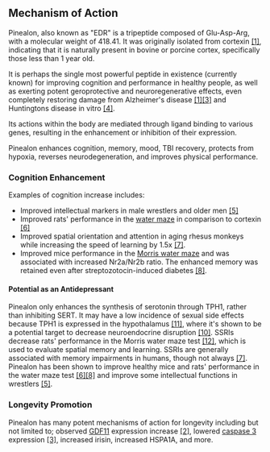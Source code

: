 <span id="mechanism-of-action"></span>
## Mechanism of Action

Pinealon, also known as "EDR" is a tripeptide composed of Glu-Asp-Arg, with a molecular weight of 418.41. It was originally isolated from cortexin <a title="EDR Peptide: Possible Mechanism of Gene Expression and Protein Synthesis Regulation Involved in the Pathogenesis of Alzheimer’s Disease" class="ref" href="#source1">[1]</a>, indicating that it is naturally present in bovine or porcine cortex, specifically those less than 1 year old.

It is perhaps the single most powerful peptide in existence (currently known) for improving cognition and performance in healthy people, as well as exerting potent geroprotective and neuroregenerative effects, even completely restoring damage from Alzheimer's disease <a title="EDR Peptide: Possible Mechanism of Gene Expression and Protein Synthesis Regulation Involved in the Pathogenesis of Alzheimer’s Disease" class="ref" href="#source1">[1]</a><a title="Neuroprotective Effects of Tripeptides—Epigenetic Regulators in Mouse Model of Alzheimer’s Disease" class="ref" href="#source3">[3]</a> and Huntingtons disease in vitro <a title="For the Glu-Asp-Arg, Ala-Glu-AspGly, and Lys-Glu peptides, binding sites were found in the promoter region of GDF11: the CCTGC, ATTTC, and GCAG motifs, respectively." class="ref" href="#source4">[4]</a>.

Its actions within the body are mediated through ligand binding to various genes, resulting in the enhancement or inhibition of their expression.

Pinealon enhances cognition, memory, mood, TBI recovery, protects from hypoxia, reverses neurodegeneration, and improves physical performance.

### Cognition Enhancement

Examples of cognition increase includes:

- Improved intellectual markers in male wrestlers and older men <a title="Influence of short peptides on brain function" class="ref" href="#source5">[5]</a>
- Improved rats' performance in the <a target="_blank" rel="noreferrer" href="https://en.wikipedia.org/wiki/Morris_water_navigation_task">water maze</a> in comparison to cortexin <a title="Effect of peptide geroprotectors on the navigation system learning and caspase-3 in brain structures in rats of different age" class="ref" href="#source6">[6]</a>
- Improved spatial orientation and attention in aging rhesus monkeys while increasing the speed of learning by 1.5x <a title="The influence of the Pinealon tripeptide on the rehabilitation of cognitive functions in the aging process using the example of rhesus monkeys (Macaca mulatta)" class="ref" href="#source7">[7]</a>.
- Improved mice performance in the <a target="_blank" rel="noreferrer" href="https://en.wikipedia.org/wiki/Morris_water_navigation_task">Morris water maze</a> and was associated with increased Nr2a/Nr2b ratio. The enhanced memory was retained even after streptozotocin-induced diabetes <a title="Effect of Pinealon on Learning and Expression of NMDA Receptor Subunit Genes in the Hippocampus of Rats with Experimental Diabetes" class="ref" href="#source8">[8]</a>.

#### Potential as an Antidepressant

Pinealon only enhances the synthesis of serotonin through TPH1, rather than inhibiting SERT. It may have a low incidence of sexual side effects because TPH1 is expressed in the hypothalamus <a title="Tryptophan hydroxylase 1 Gene" class="ref" href="#source11">[11]</a>, where it's shown to be a potential target to decrease neuroendocrine disruption <a title="Tryptophan Hydroxylase: A Target for Neuroendocrine Disruption" class="ref" href="#source10">[10]</a>. SSRIs decrease rats' performance in the Morris water maze test <a title="Impaired spatial learning in the Morris water maze induced by serotonin reuptake inhibitors in rats" class="ref" href="#source12">[12]</a>, which is used to evaluate spatial memory and learning. SSRIs are generally associated with memory impairments in humans, though not always <a title="Cognitive Function before and during Treatment with Selective Serotonin Reuptake Inhibitors in Patients with Depression or Obsessive-Compulsive Disorder" class="ref" href="#source7">[7]</a>. Pinealon has been shown to improve healthy mice and rats' performance in the water maze test <a title="Effect of peptide geroprotectors on the navigation system learning and caspase-3 in brain structures in rats of different age" class="ref" href="#source6">[6]</a><a title="Effect of Pinealon on Learning and Expression of NMDA Receptor Subunit Genes in the Hippocampus of Rats with Experimental Diabetes" class="ref" href="#source8">[8]</a> and improve some intellectual functions in wrestlers <a title="Influence of short peptides on brain function" class="ref" href="#source5">[5]</a>.

### Longevity Promotion

Pinealon has many potent mechanisms of action for longevity including but not limited to; observed <a target="_blank" rel="noreferrer" href="https://en.wikipedia.org/wiki/GDF11">GDF11</a> expression increase <a title="For the Glu-Asp-Arg, Ala-Glu-AspGly, and Lys-Glu peptides, binding sites were found in the promoter region of GDF11: the CCTGC, ATTTC, and GCAG motifs, respectively." class="ref" href="#source2">[2]</a>, lowered <a href="https://en.wikipedia.org/wiki/Caspase_3">caspase 3</a> expression <a title="Neuroprotective Effects of Tripeptides—Epigenetic Regulators in Mouse Model of Alzheimer’s Disease" class="ref" href="#source3">[3]</a>, increased irisin, increased HSPA1A, and more.